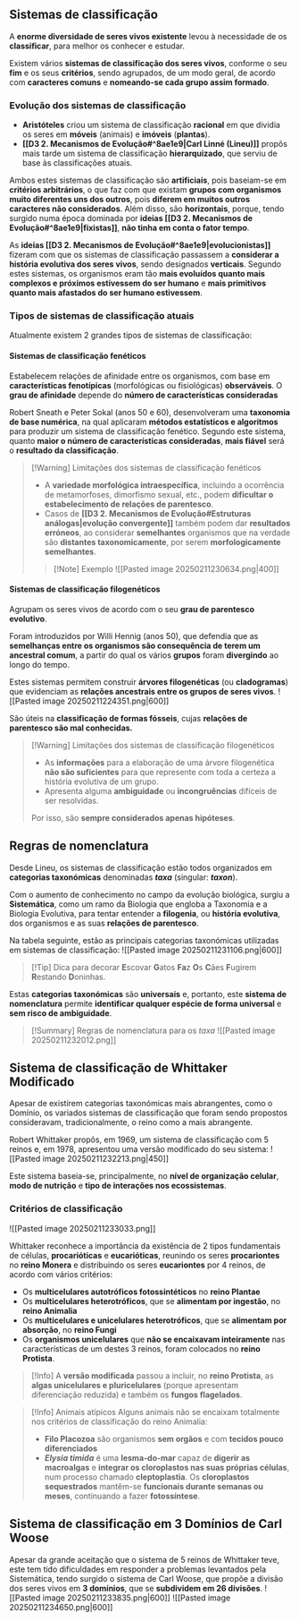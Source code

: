 ## Sistemas de classificação
A **enorme diversidade de seres vivos existente** levou à necessidade de os **classificar**, para melhor os conhecer e estudar.

Existem vários **sistemas de classificação dos seres vivos**, conforme o seu **fim** e os seus **critérios**, sendo agrupados, de um modo geral, de acordo com **caracteres comuns** e **nomeando-se cada grupo assim formado**.
### Evolução dos sistemas de classificação
- **Aristóteles** criou um sistema de classificação **racional** em que dividia os seres em **móveis** (animais) e **imóveis** (**plantas**).
- **[[D3 2. Mecanismos de Evolução#^8ae1e9|Carl Linné (Lineu)]]** propôs mais tarde um sistema de classificação **hierarquizado**, que serviu de base às classificações atuais.

Ambos estes sistemas de classificação são **artificiais**, pois baseiam-se em **critérios arbitrários**, o que faz com que existam **grupos com organismos muito diferentes uns dos outros**, pois **diferem em muitos outros caracteres não considerados**.
Além disso, são **horizontais**, porque, tendo surgido numa época dominada por **ideias [[D3 2. Mecanismos de Evolução#^8ae1e9|fixistas]]**, **não tinha em conta o fator tempo**.

As **ideias [[D3 2. Mecanismos de Evolução#^8ae1e9|evolucionistas]]** fizeram com que os sistemas de classificação passassem a **considerar a história evolutiva dos seres vivos**, sendo designados **verticais**. Segundo estes sistemas, os organismos eram tão **mais evoluídos quanto mais complexos e próximos estivessem do ser humano** e **mais primitivos quanto mais afastados do ser humano estivessem**.

### Tipos de sistemas de classificação atuais
Atualmente existem 2 grandes tipos de sistemas de classificação:
#### Sistemas de classificação fenéticos
Estabelecem relações de afinidade entre os organismos, com base em **características fenotípicas** (morfológicas ou fisiológicas) **observáveis**.
O **grau de afinidade** depende do **número de características consideradas**

Robert Sneath e Peter Sokal (anos 50 e 60), desenvolveram uma **taxonomia de base numérica**, na qual aplicaram **métodos estatísticos e algoritmos** para produzir um sistema de classificação fenético.
Segundo este sistema, quanto **maior o número de características consideradas**, **mais fiável** será o **resultado da classificação**.
>[!Warning] Limitações dos sistemas de classificação fenéticos
>- A **variedade morfológica intraespecífica**, incluindo a ocorrência de metamorfoses, dimorfismo sexual, etc., podem **dificultar o estabelecimento de relações de parentesco**.
>- Casos de **[[D3 2. Mecanismos de Evolução#Estruturas análogas|evolução convergente]]** também podem dar **resultados erróneos**, ao considerar **semelhantes** organismos que na verdade são **distantes taxonomicamente**, por serem **morfologicamente semelhantes**.
>  >[!Note] Exemplo
>  >![[Pasted image 20250211230634.png|400]]
#### Sistemas de classificação filogenéticos
Agrupam os seres vivos de acordo com o seu **grau de parentesco evolutivo**.

Foram introduzidos por Willi Hennig (anos 50), que defendia que as **semelhanças entre os organismos são consequência de terem um ancestral comum**, a partir do qual os vários **grupos** foram **divergindo** ao longo do tempo.

Estes sistemas permitem construir **árvores filogenéticas** (ou **cladogramas**) que evidenciam as **relações ancestrais entre os grupos de seres vivos**.
![[Pasted image 20250211224351.png|600]]

São úteis na **classificação de formas fósseis**, cujas **relações de parentesco são mal conhecidas.**

>[!Warning] Limitações dos sistemas de classificação filogenéticos
>- As **informações** para a elaboração de uma árvore filogenética **não são suficientes** para que represente com toda a certeza a história evolutiva de um grupo.
>- Apresenta alguma **ambiguidade** ou **incongruências** difíceis de ser resolvidas.
>
>Por isso, são **sempre considerados apenas hipóteses**.

## Regras de nomenclatura
Desde Lineu, os sistemas de classificação estão todos organizados em **categorias taxonómicas** denominadas _**taxa**_ (singular: _**taxon**_).

Com o aumento de conhecimento no campo da evolução biológica, surgiu a **Sistemática**, como um ramo da Biologia que engloba a Taxonomia e a Biologia Evolutiva, para tentar entender a **filogenia**, ou **história evolutiva**, dos organismos e as suas **relações de parentesco**.

Na tabela seguinte, estão as principais categorias taxonómicas utilizadas em sistemas de classificação:
![[Pasted image 20250211231106.png|600]]
>[!Tip] Dica para decorar
>**E**scovar **G**atos **Fa**z **O**s **C**ães **F**ugirem **R**estando **D**oninhas. 

Estas **categorias taxonómicas** são **universais** e, portanto, este **sistema de nomenclatura** permite **identificar qualquer espécie de forma universal** e **sem risco de ambiguidade**.

>[!Summary] Regras de nomenclatura para os *taxa*
>![[Pasted image 20250211232012.png]]

## Sistema de classificação de Whittaker Modificado
Apesar de existirem categorias taxonómicas mais abrangentes, como o Domínio, os variados sistemas de classificação que foram sendo propostos consideravam, tradicionalmente, o reino como a mais abrangente.

Robert Whittaker propôs, em 1969, um sistema de classificação com 5 reinos e, em 1978, apresentou uma versão modificado do seu sistema:
![[Pasted image 20250211232213.png|450]]

Este sistema baseia-se, principalmente, no **nível de organização celular**, **modo de nutrição** e **tipo de interações nos ecossistemas**.
### Critérios de classificação
![[Pasted image 20250211233033.png]]

Whittaker reconhece a importância da existência de 2 tipos fundamentais de células, **procarióticas** e **eucarióticas**, reunindo os seres **procariontes** no **reino Monera** e distribuindo os seres **eucariontes** por 4 reinos, de acordo com vários critérios:
- Os **multicelulares autotróficos fotossintéticos** no **reino Plantae**
- Os **multicelulares heterotróficos**, que se **alimentam por ingestão**, no **reino Animalia**
- Os **multicelulares e unicelulares heterotróficos**, que se **alimentam por absorção**, no **reino Fungi**
- Os **organismos unicelulares** que **não se encaixavam inteiramente** nas características de um destes 3 reinos, foram colocados no **reino Protista**.
>[!Info]
>A **versão modificada** passou a incluir, no **reino Protista**, as **algas unicelulares e pluricelulares** (porque apresentam diferenciação reduzida) e também os **fungos flagelados**.

>[!Info] Animais atípicos
>Alguns animais não se encaixam totalmente nos critérios de classificação do reino Animalia:
>- **Filo Placozoa** são organismos **sem orgãos** e com **tecidos pouco diferenciados**
>- _**Elysia timida**_ é uma **lesma-do-mar** capaz de **digerir as macroalgas** e **integrar os cloroplastos nas suas próprias células**, num processo chamado **cleptoplastia**. Os **cloroplastos sequestrados** mantêm-se **funcionais durante semanas ou meses**, continuando a fazer **fotossíntese**.
## Sistema de classificação em 3 Domínios de Carl Woose
Apesar da grande aceitação que o sistema de 5 reinos de Whittaker teve, este tem tido dificuldades em responder a problemas levantados pela Sistemática, tendo surgido o sistema de Carl Woose, que propõe a divisão dos seres vivos em **3 domínios**, que se **subdividem em 26 divisões**.
![[Pasted image 20250211233835.png|600]]
![[Pasted image 20250211234650.png|600]]